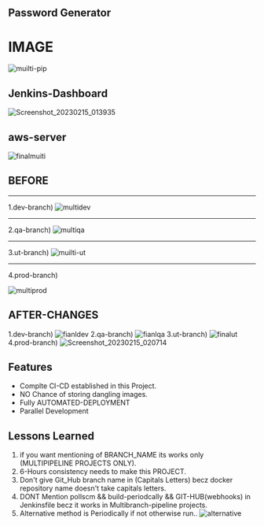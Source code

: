 ## Password Generator
# IMAGE
![muilti-pip](https://user-images.githubusercontent.com/111736742/215792334-6b771f98-215c-4594-bb2a-bc4e73a4eeda.jpg)
## Jenkins-Dashboard 

![Screenshot_20230215_013935](https://user-images.githubusercontent.com/111736742/218854444-a4450687-a2fd-4473-a25b-b4c24588f5d7.png)
## aws-server
![finalmuiti](https://user-images.githubusercontent.com/111736742/218854696-91ce9463-055c-4870-9c21-06936b4e47c0.png)

## BEFORE 
------------------------------------------------------------
1.dev-branch)
  ![multidev](https://user-images.githubusercontent.com/111736742/218854828-9941408e-4614-4353-8b60-9f822824905c.png)

--------------------------------------------------------
2.qa-branch)
![multiqa](https://user-images.githubusercontent.com/111736742/218854888-805c7d9f-9a01-420a-add2-9b30239768ee.png)

--------------------------------------------------------
3.ut-branch)
![muilti-ut](https://user-images.githubusercontent.com/111736742/218854928-ce27018a-42d3-44f4-b5b1-00b5dbc01553.png)


--------------------------------------------------------
4.prod-branch)

![multiprod](https://user-images.githubusercontent.com/111736742/218854965-5517e1be-ae52-4520-b691-e115f8630c66.png)

## AFTER-CHANGES
1.dev-branch)
![fianldev](https://user-images.githubusercontent.com/111736742/218856460-2de1c1ac-4a93-4867-b7fd-fe61c1490a6d.png)
2.qa-branch)
![fianlqa](https://user-images.githubusercontent.com/111736742/218856615-c61b6d80-0e0a-40e8-9ce3-73db4c682596.png)
3.ut-branch)
![finalut](https://user-images.githubusercontent.com/111736742/218856775-9bc879c2-e290-428b-8998-18809fb6bfdc.png)
4.prod-branch)
![Screenshot_20230215_020714](https://user-images.githubusercontent.com/111736742/218857138-898a60a5-5fe0-4e73-9973-7c2463d0543d.png)

## Features

- Complte CI-CD established in this Project.
- NO Chance of storing dangling images.
- Fully AUTOMATED-DEPLOYMENT
- Parallel Development

## Lessons Learned
 1) if you want mentioning of BRANCH_NAME its works only (MULTIPIPELINE PROJECTS ONLY).
 2) 6-Hours consistency needs to make this PROJECT.
 3) Don't give Git_Hub branch name in (Capitals Letters) becz docker repository name doesn't take capitals letters.
 4) DONT Mention pollscm && build-periodcally && GIT-HUB(webhooks) in Jenkinsfile becz it works in Multibranch-pipeline projects.
 5) Alternative method is  Periodically if not otherwise run..
     ![alternative](https://user-images.githubusercontent.com/111736742/218860470-965d4c40-82dc-49b1-bc6f-db9eecc1e586.png)

       
